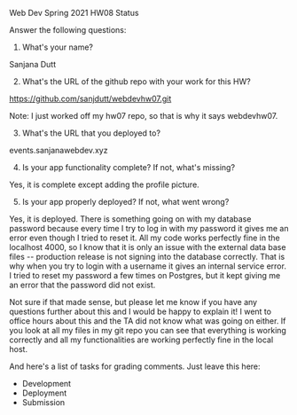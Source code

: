 
Web Dev Spring 2021 HW08 Status

Answer the following questions:


1. What's your name?

Sanjana Dutt


2. What's the URL of the github repo with your work for this HW?

https://github.com/sanjdutt/webdevhw07.git

Note: I just worked off my hw07 repo, so that is why it says webdevhw07. 

3. What's the URL that you deployed to?

events.sanjanawebdev.xyz



4. Is your app functionality complete? If not, what's missing?

Yes, it is complete except adding the profile picture. 



5. Is your app properly deployed? If not, what went wrong?


Yes, it is deployed. There is something going on with my database password because every time I try to log in with my password it gives me an error even though I tried to reset it. All my code works perfectly fine in the localhost 4000, so I know that it is only an issue with the external data base files -- production release is not signing into the database correctly. That is why when you try to login with a username it gives an internal service error. I tried to reset my password a few times on Postgres, but it kept giving me an error that the password did not exist. 

Not sure if that made sense, but please let me know if you have any questions further about this and I would be happy to explain it! I went to office hours about this and the TA did not know what was going on either. If you look at all my files in my git repo you can see that everything is working correctly and all my functionalities are working perfectly fine in the local host. 


And here's a list of tasks for grading comments. Just leave this here:
 - Development
 - Deployment
 - Submission
